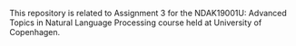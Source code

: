 This repository is related to Assignment 3 for the NDAK19001U: Advanced Topics in Natural Language Processing course held at University of Copenhagen.
